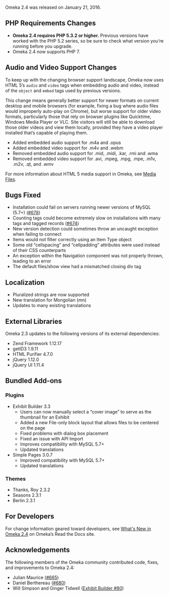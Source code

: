 Omeka 2.4 was released on January 21, 2016.

PHP Requirements Changes
------------------------

-   **Omeka 2.4 requires PHP 5.3.2 or higher.** Previous versions have worked with the PHP 5.2 series, so be sure to check what version you’re running before you upgrade.
-   Omeka 2.4 now supports PHP 7.

Audio and Video Support Changes
-------------------------------

To keep up with the changing browser support landscape, Omeka now uses HTML 5’s `audio` and `video` tags when embedding audio and video, instead of the `object` and `embed` tags used by previous versions.

This change means generally better support for newer formats on current desktop and mobile browsers (for example, fixing a bug where audio files would improperly auto-play on Chrome), but worse support for older video formats, particularly those that rely on browser plugins like Quicktime, Windows Media Player or VLC. Site visitors will still be able to download those older videos and view them locally, provided they have a video player installed that’s capable of playing them.

-   Added embedded audio support for .m4a and .opus
-   Added embedded video support for .m4v and .webm
-   Removed embedded audio support for .mid, .midi, .kar, .rmi and .wma
-   Removed embedded video support for .avi, .mpeg, .mpg, .mpe, .m1v, .m2v, .qt, and .wmv

For more information about HTML 5 media support in Omeka, see [Media Files](Media_Files "wikilink").

Bugs Fixed
----------

-   Installation could fail on servers running newer versions of MySQL (5.7+) ([\#678](https://github.com/omeka/Omeka/issues/678))
-   Counting tags could become extremely slow on installations with many tags and tagged records ([\#674](https://github.com/omeka/Omeka/issues/674))
-   New version detection could sometimes throw an uncaught exception when failing to connect
-   Items would not filter correctly using an Item Type object
-   Some old “cellspacing” and “cellpadding” attributes were used instead of their CSS counterparts
-   An exception within the Navigation component was not properly thrown, leading to an error
-   The default files/show view had a mismatched closing div tag

Localization
------------

-   Pluralized strings are now supported
-   New translation for Mongolian (mn)
-   Updates to many existing translations

External Libraries
------------------

Omeka 2.3 updates to the following versions of its external dependencies:

-   Zend Framework 1.12.17
-   getID3 1.9.11
-   HTML Purifier 4.7.0
-   jQuery 1.12.0
-   jQuery UI 1.11.4

Bundled Add-ons
---------------

### Plugins

-   Exhibit Builder 3.3
    -   Users can now manually select a “cover image” to serve as the thumbnail for an Exhibit
    -   Added a new File-only block layout that allows files to be centered on the page
    -   Fixed problems with dialog box placement
    -   Fixed an issue with API Import
    -   Improves compatibility with MySQL 5.7+
    -   Updated translations
-   Simple Pages 3.0.7
    -   Improved compatibility with MySQL 5.7+
    -   Updated translations

### Themes

-   Thanks, Roy 2.3.2
-   Seasons 2.3.1
-   Berlin 2.3.1

For Developers
--------------

For change information geared toward developers, see [What's New in Omeka 2.4](http://omeka.readthedocs.org/en/latest/whatsnew/2.4.html) on Omeka’s Read the Docs site.

Acknowledgements
----------------

The following members of the Omeka community contributed code, fixes, and improvements to Omeka 2.4:

-   Julian Maurice ([\#665](https://github.com/omeka/Omeka/pull/665))
-   Daniel Berthereau ([\#680](https://github.com/omeka/Omeka/pull/680))
-   Will Simpson and Ginger Tidwell ([Exhibit Builder \#80](https://github.com/omeka/plugin-ExhibitBuilder/pull/80))

